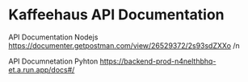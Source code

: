 # Kaffeehaus API Documentation
API Documentation Nodejs
https://documenter.getpostman.com/view/26529372/2s93sdZXXo /n

API Documnetation Pyhton
https://backend-prod-n4nelthbhq-et.a.run.app/docs#/
